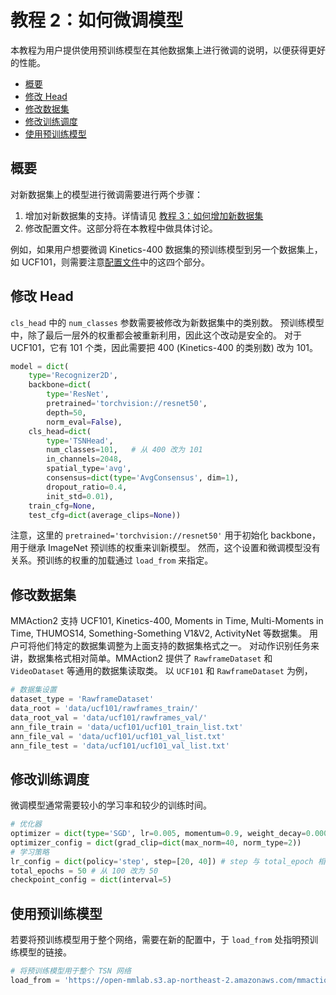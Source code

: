 # 教程 2：如何微调模型

本教程为用户提供使用预训练模型在其他数据集上进行微调的说明，以便获得更好的性能。

<!-- TOC -->

- [概要](#概要)
- [修改 Head](#修改-Head)
- [修改数据集](#修改数据集)
- [修改训练调度](#修改训练调度)
- [使用预训练模型](#使用预训练模型)

<!-- TOC -->

## 概要

对新数据集上的模型进行微调需要进行两个步骤：

1. 增加对新数据集的支持。详情请见 [教程 3：如何增加新数据集](3_new_dataset_cn.md)
2. 修改配置文件。这部分将在本教程中做具体讨论。

例如，如果用户想要微调 Kinetics-400 数据集的预训练模型到另一个数据集上，如 UCF101，则需要注意[配置文件](1_config_cn.md)中的这四个部分。

## 修改 Head

`cls_head` 中的 `num_classes` 参数需要被修改为新数据集中的类别数。
预训练模型中，除了最后一层外的权重都会被重新利用，因此这个改动是安全的。
对于 UCF101，它有 101 个类，因此需要把 400 (Kinetics-400 的类别数) 改为 101。

```python
model = dict(
    type='Recognizer2D',
    backbone=dict(
        type='ResNet',
        pretrained='torchvision://resnet50',
        depth=50,
        norm_eval=False),
    cls_head=dict(
        type='TSNHead',
        num_classes=101,   # 从 400 改为 101
        in_channels=2048,
        spatial_type='avg',
        consensus=dict(type='AvgConsensus', dim=1),
        dropout_ratio=0.4,
        init_std=0.01),
    train_cfg=None,
    test_cfg=dict(average_clips=None))
```

注意，这里的 `pretrained='torchvision://resnet50'` 用于初始化 backbone，用于继承 ImageNet 预训练的权重来训新模型。
然而，这个设置和微调模型没有关系。预训练的权重的加载通过 `load_from` 来指定。

## 修改数据集

MMAction2 支持 UCF101, Kinetics-400, Moments in Time, Multi-Moments in Time, THUMOS14,
Something-Something V1&V2, ActivityNet 等数据集。
用户可将他们特定的数据集调整为上面支持的数据集格式之一。
对动作识别任务来讲，数据集格式相对简单。MMAction2 提供了 `RawframeDataset` 和 `VideoDataset` 等通用的数据集读取类。
以 `UCF101` 和 `RawframeDataset` 为例，

```python
# 数据集设置
dataset_type = 'RawframeDataset'
data_root = 'data/ucf101/rawframes_train/'
data_root_val = 'data/ucf101/rawframes_val/'
ann_file_train = 'data/ucf101/ucf101_train_list.txt'
ann_file_val = 'data/ucf101/ucf101_val_list.txt'
ann_file_test = 'data/ucf101/ucf101_val_list.txt'
```

## 修改训练调度

微调模型通常需要较小的学习率和较少的训练时间。

```python
# 优化器
optimizer = dict(type='SGD', lr=0.005, momentum=0.9, weight_decay=0.0001)  # 从 0.01 改为 0.005
optimizer_config = dict(grad_clip=dict(max_norm=40, norm_type=2))
# 学习策略
lr_config = dict(policy='step', step=[20, 40]) # step 与 total_epoch 相适应
total_epochs = 50 # 从 100 改为 50
checkpoint_config = dict(interval=5)
```

## 使用预训练模型

若要将预训练模型用于整个网络，需要在新的配置中，于 `load_from` 处指明预训练模型的链接。

```python
# 将预训练模型用于整个 TSN 网络
load_from = 'https://open-mmlab.s3.ap-northeast-2.amazonaws.com/mmaction/mmaction-v1/recognition/tsn_r50_1x1x3_100e_kinetics400_rgb/tsn_r50_1x1x3_100e_kinetics400_rgb_20200614-e508be42.pth'  # model path can be found in model zoo
```
